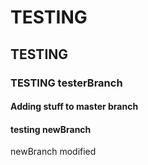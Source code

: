 # TESTING
## TESTING 
### TESTING testerBranch
#### Adding stuff to master branch 
#### testing newBranch
newBranch modified 